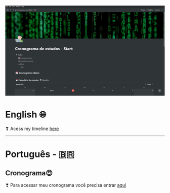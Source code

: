<p align=center>
   <img src="https://github.com/KeevenOliveira/Studies-Rocketseat-GoStack/blob/main/Start%20-%20Preparativos/Cronograma%20-%20Notion/assets/Captura%20de%20Tela%20(57).png">
</p>

# English 🌐 #

❣ Acess my timeline [here](https://keeven-cronograma-git-main-progkeeven.vercel.app)

***

# Português - 🇧🇷 #
## Cronograma😍 ##

❣ Para acessar meu cronograma você precisa entrar [aqui](https://keeven-cronograma-git-main-progkeeven.vercel.app/)
